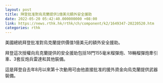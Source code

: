 ```yaml
---
layout: post
title: 拜登批准對烏克蘭提供1億美元額外安全援助
date: 2022-05-20 05:42:40.000000000 +08:00
link: https://news.rthk.hk/rthk/ch/component/k2/1649347-20220520.htm
categories: rthk
---
```


美國總統拜登批准對烏克蘭提供價值1億美元的額外安全援助。

拜登這次授權向烏克蘭提供的安全援助包括18門155毫米榴彈炮、18輛榴彈炮牽引車、3套反炮兵雷達和其他裝備。

這是拜登自去年8月以來第十次動用可由他直接批准的援外資金向烏克蘭提供武器裝備。
